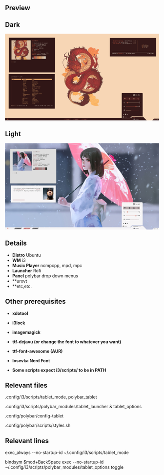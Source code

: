 ## Preview

## Dark
![Dark](/preview/dark.png)
<br />
## Light
![Light](/preview/light.png)


## Details
- **Distro** Ubuntu
- **WM** i3
- **Music Player** ncmpcpp, mpd, mpc
- **Launcher** Rofi
- **Panel** polybar drop down menus
- **urxvt
- **etc,etc.

## Other prerequisites

- **xdotool**
- **i3lock**
- **imagemagick**
- **ttf-dejavu (or change the font to whatever you want)**
- **ttf-font-awesome (AUR)**
- **Iosevka Nerd Font**

- **Some scripts expect i3/scripts/ to be in PATH**


## Relevant files

.config/i3/scripts/tablet_mode, polybar_tablet

.config/i3/scripts/polybar_modules/tablet_launcher & tablet_options

.config/polybar/config-tablet

.config/polybar/scripts/styles.sh


## Relevant lines 

exec_always --no-startup-id ~/.config/i3/scripts/tablet_mode

bindsym $mod+BackSpace exec --no-startup-id ~/.config/i3/scripts/polybar_modules/tablet_options toggle
